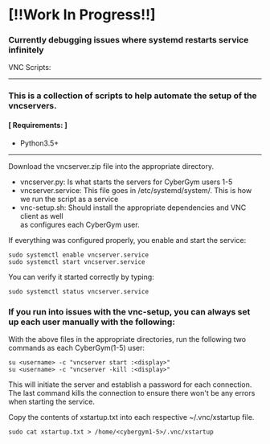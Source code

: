 # [!!Work In Progress!!]
### Currently debugging issues where systemd restarts service infinitely
VNC Scripts:   

---   
### This is a collection of scripts to help automate the setup of the vncservers.

#### [ Requirements: ]
  - Python3.5+
---

Download the vncserver.zip file into the appropriate directory. 
 - vncserver.py: Is what starts the servers for CyberGym users 1-5
 - vncserver.service: This file goes in /etc/systemd/system/. This is how we run
      the script as a service
 - vnc-setup.sh: Should install the appropriate dependencies and VNC client as well   
    as configures each CyberGym user.
    
 If everything was configured properly, you enable and start the service:
 ```
 sudo systemctl enable vncserver.service
 sudo systemctl start vncserver.service
 ```
 You can verify it started correctly by typing:
 ```
 sudo systemctl status vncserver.service
 ```
 
 
### If you run into issues with the vnc-setup, you can always set up each user manually with the following:

With the above files in the appropriate directories, run the following two  
commands as each CyberGym(1-5) user:   
```
su <username> -c "vncserver start :<display>"
su <username> -c "vncserver -kill :<display>"
```   
This will initiate the server and establish a password for each connection. The last command
kills the connection to ensure there won't be any errors when starting the service.   

Copy the contents of xstartup.txt into each respective ~/.vnc/xstartup file.
```
sudo cat xstartup.txt > /home/<cybergym1-5>/.vnc/xstartup
```   
